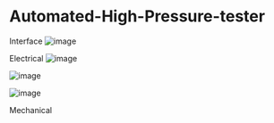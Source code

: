 # Automated-High-Pressure-tester


Interface
![image](https://github.com/salmanhaider93/Automated-High-Pressure-tester/assets/36808172/2f9eee6a-12ee-490b-a6e2-ce4b28529a28)


Electrical 
![image](https://github.com/salmanhaider93/Automated-High-Pressure-tester/assets/36808172/fca6373e-2d49-4a44-af4d-7c51e663edc9)



![image](https://github.com/salmanhaider93/Automated-High-Pressure-tester/assets/36808172/89019648-a950-44bd-aa22-fdebcd8296ca)



![image](https://github.com/salmanhaider93/Automated-High-Pressure-tester/assets/36808172/cc580975-e7f3-4dbd-b91a-8d641fbc4c9e)


Mechanical

